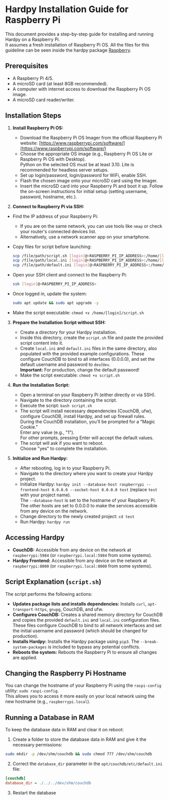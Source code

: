 # Hardpy Installation Guide for Raspberry Pi

This document provides a step-by-step guide for installing and running Hardpy on a Raspberry Pi.  
It assumes a fresh installation of Raspberry Pi OS.
All the files for this guideline can be seen inside the hardpy package
[Raspberry](https://github.com/everypinio/hardpy/tree/main/examples/raspberry).

## Prerequisites

* A Raspberry Pi 4/5.
* A microSD card (at least 8GB recommended).
* A computer with internet access to download the Raspberry Pi OS image.
* A microSD card reader/writer.

## Installation Steps

1. **Install Raspberry Pi OS:**
    * Download the Raspberry Pi OS Imager from the official Raspberry Pi website: [https://www.raspberrypi.com/software/](https://www.raspberrypi.com/software/)
    * Choose the appropriate OS image (e.g., Raspberry Pi OS Lite or Raspberry Pi OS with Desktop).  
    Python on the selected OS must be at least 3.10.
    Lite is recommended for headless server setups.
    * Set up login/password, login/password for WiFi, enable SSH.
    * Flash the chosen image onto your microSD card using the Imager.
    * Insert the microSD card into your Raspberry Pi and boot it up.
    Follow the on-screen instructions for initial setup (setting username, password, hostname, etc.).

2. **Connect to Raspberry Pi via SSH:**

* Find the IP address of your Raspberry Pi:
  - If you are on the same network, you can use tools like `nmap` or check your router's connected devices list.
  - Alternatively, use a network scanner app on your smartphone.
* Copy files for script before launching:

  ```bash
  scp /file/path/script.sh [login]@<RASPBERRY_PI_IP_ADDRESS>:/home/[login]/
  scp /file/path/local.ini [login]@<RASPBERRY_PI_IP_ADDRESS>:/home/[login]/
  scp /file/path/default.ini [login]@<RASPBERRY_PI_IP_ADDRESS>:/home/[login]/
  ```

* Open your SSH client and connect to the Raspberry Pi:

  ```bash
  ssh [login]@<RASPBERRY_PI_IP_ADDRESS>
  ```

* Once logged in, update the system:

  ```bash
  sudo apt update && sudo apt upgrade -y
  ```

* Make the script executable: `chmod +x /home/[login]/script.sh`

3. **Prepare the Installation Script without SSH:**

    * Create a directory for your Hardpy installation.
    * Inside this directory, create the `script.sh` file and paste the provided script content into it.
    * Create `local.ini` and `default.ini` files in the same directory, 
    also populated with the provided example configurations. 
    These configure CouchDB to bind to all interfaces (0.0.0.0), 
    and set the default username and password to `dev`/`dev`.  
    **Important:**  For production, change the default password!
    * Make the script executable: `chmod +x script.sh`

4. **Run the Installation Script:**

    * Open a terminal on your Raspberry Pi (either directly or via SSH).
    * Navigate to the directory containing the script.
    * Execute the script: `bash script.sh`
    * The script will install necessary dependencies (CouchDB, ufw), configure CouchDB, install Hardpy, and set up firewall rules.  
    During the CouchDB installation, you'll be prompted for a "Magic Cookie."  
    Enter any value (e.g., "1").  
    For other prompts, pressing Enter will accept the default values.
    * The script will ask if you want to reboot.  
    Choose "yes" to complete the installation.

5. **Initialize and Run Hardpy:**

    * After rebooting, log in to your Raspberry Pi.
    * Navigate to the directory where you want to create your Hardpy project.
    * Initialize Hardpy: `hardpy init --database-host raspberrypi --frontend-host 0.0.0.0 --socket-host 0.0.0.0 test` (replace `test` with your project name).  
    The `--database-host` is set to the hostname of your Raspberry Pi.  
    The other hosts are set to 0.0.0.0 to make the services accessible from any device on the network.
    * Change directory to the newly created project: `cd test`
    * Run Hardpy: `hardpy run`

## Accessing Hardpy

* **CouchDB:** Accessible from any device on the network at `raspberrypi:5984` (or `raspberrypi.local:5984` from some systems).
* **Hardpy Frontend:** Accessible from any device on the network at `raspberrypi:8000` (or `raspberrypi.local:8000` from some systems).

## Script Explanation (`script.sh`)

The script performs the following actions:

* **Updates package lists and installs dependencies:** Installs `curl`, `apt-transport-https`, `gnupg`, CouchDB, and ufw.
* **Configures CouchDB:** Creates a shared memory directory for CouchDB and copies the provided `default.ini` and `local.ini` configuration files.  
These files configure CouchDB to bind to all network interfaces and set the initial username and password (which should be changed for production).
* **Installs Hardpy:** Installs the Hardpy package using `pip3`. 
The `--break-system-packages` is included to bypass any potential conflicts.
* **Reboots the system:**  Reboots the Raspberry Pi to ensure all changes are applied.

## Changing the Raspberry Pi Hostname

You can change the hostname of your Raspberry Pi using the `raspi-config` utility: `sudo raspi-config`.  
This allows you to access it more easily on your local network using the new hostname (e.g., `raspberrypi.local`).

## Running a Database in RAM

To keep the database data in RAM and clear it on reboot:

1. Create a folder to store the database data in RAM and give it the necessary permissions:

```bash
sudo mkdir -p /dev/shm/couchdb && sudo chmod 777 /dev/shm/couchdb
```

2. Correct the `database_dir` parameter in the `opt/couchdb/etc/default.ini` file:

```ini
[couchdb]
database_dir = ./../../dev/shm/couchdb
```

3. Restart the database

